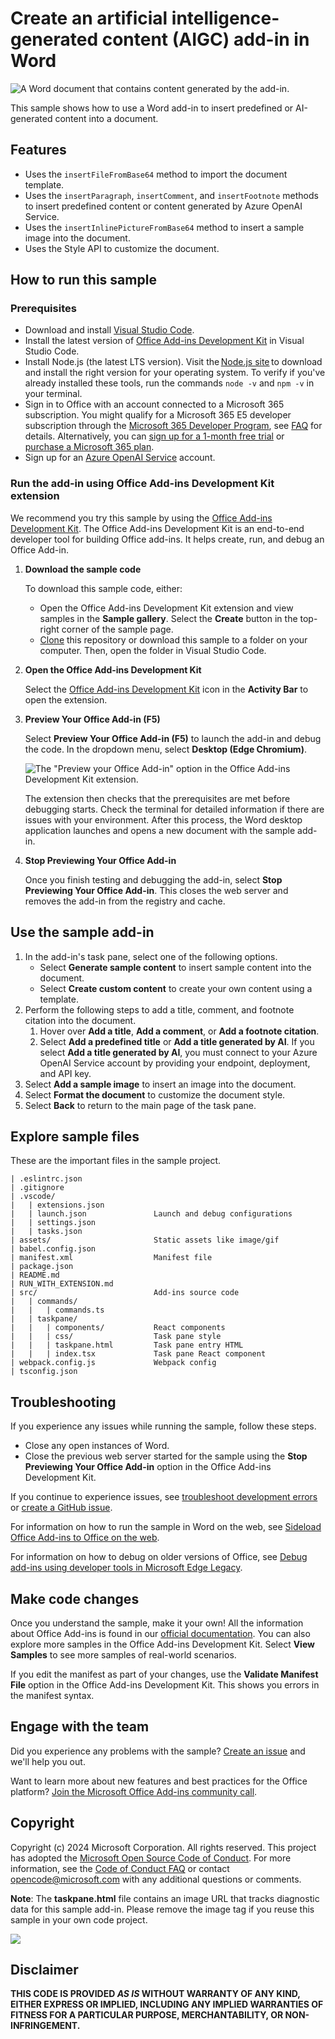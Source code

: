 # Create an artificial intelligence-generated content (AIGC) add-in in Word

![A Word document that contains content generated by the add-in.](./assets/thumbnail.png)

This sample shows how to use a Word add-in to insert predefined or AI-generated content into a document.

## Features

- Uses the `insertFileFromBase64` method to import the document template.
- Uses the `insertParagraph`, `insertComment`, and `insertFootnote` methods to insert predefined content or content generated by Azure OpenAI Service.
- Uses the `insertInlinePictureFromBase64` method to insert a sample image into the document.
- Uses the Style API to customize the document.

## How to run this sample

### Prerequisites

- Download and install [Visual Studio Code](https://visualstudio.microsoft.com/downloads/).
- Install the latest version of [Office Add-ins Development Kit](https://marketplace.visualstudio.com/items?itemName=msoffice.microsoft-office-add-in-debugger) in Visual Studio Code.
- Install Node.js (the latest LTS version). Visit the [Node.js site](https://nodejs.org/) to download and install the right version for your operating system. To verify if you've already installed these tools, run the commands `node -v` and `npm -v` in your terminal.
- Sign in to Office with an account connected to a Microsoft 365 subscription. You might qualify for a Microsoft 365 E5 developer subscription through the [Microsoft 365 Developer Program](https://developer.microsoft.com/microsoft-365/dev-program), see [FAQ](https://learn.microsoft.com/office/developer-program/microsoft-365-developer-program-faq#who-qualifies-for-a-microsoft-365-e5-developer-subscription-) for details. Alternatively, you can [sign up for a 1-month free trial](https://www.microsoft.com/microsoft-365/try?rtc=1) or [purchase a Microsoft 365 plan](https://www.microsoft.com/microsoft-365/buy/compare-all-microsoft-365-products).
- Sign up for an [Azure OpenAI Service](https://learn.microsoft.com/azure/ai-services/openai/overview) account.
  
### Run the add-in using Office Add-ins Development Kit extension

We recommend you try this sample by using the [Office Add-ins Development Kit](https://marketplace.visualstudio.com/items?itemName=msoffice.microsoft-office-add-in-debugger). The Office Add-ins Development Kit is an end-to-end developer tool for building Office add-ins. It helps create, run, and debug an Office Add-in.

1. **Download the sample code**

   To download this sample code, either:
   - Open the Office Add-ins Development Kit extension and view samples in the **Sample gallery**. Select the **Create** button in the top-right corner of the sample page.
   - [Clone](https://docs.github.com/repositories/creating-and-managing-repositories/cloning-a-repository) this repository or download this sample to a folder on your computer. Then, open the folder in Visual Studio Code.

1. **Open the Office Add-ins Development Kit**

    Select the [Office Add-ins Development Kit](./assets/Icon_Office_Add-ins_Development_Kit.png) icon in the **Activity Bar** to open the extension.

1. **Preview Your Office Add-in (F5)**

    Select **Preview Your Office Add-in (F5)** to launch the add-in and debug the code. In the dropdown menu, select **Desktop (Edge Chromium)**.

    ![The "Preview your Office Add-in" option in the Office Add-ins Development Kit extension.](./assets/devkit_preview.png)

    The extension then checks that the prerequisites are met before debugging starts. Check the terminal for detailed information if there are issues with your environment. After this process, the Word desktop application launches and opens a new document with the sample add-in.

1. **Stop Previewing Your Office Add-in**

    Once you finish testing and debugging the add-in, select **Stop Previewing Your Office Add-in**. This closes the web server and removes the add-in from the registry and cache.

## Use the sample add-in

1. In the add-in's task pane, select one of the following options.
    - Select **Generate sample content** to insert sample content into the document.
    - Select **Create custom content** to create your own content using a template.
1. Perform the following steps to add a title, comment, and footnote citation into the document.
    1. Hover over **Add a title**, **Add a comment**, or **Add a footnote citation**.
    1. Select **Add a predefined title** or **Add a title generated by AI**. If you select **Add a title generated by AI**, you must connect to your Azure OpenAI Service account by providing your endpoint, deployment, and API key.
1. Select **Add a sample image** to insert an image into the document.
1. Select **Format the document** to customize the document style.
1. Select **Back** to return to the main page of the task pane.

## Explore sample files

These are the important files in the sample project.

```
| .eslintrc.json
| .gitignore
| .vscode/
|   | extensions.json
|   | launch.json               Launch and debug configurations
|   | settings.json             
|   | tasks.json                
| assets/                       Static assets like image/gif
| babel.config.json
| manifest.xml                  Manifest file
| package.json                  
| README.md                     
| RUN_WITH_EXTENSION.md         
| src/                          Add-ins source code
|   | commands/
|   |   | commands.ts
|   | taskpane/
|   |   | components/           React components
|   |   | css/                  Task pane style
|   |   | taskpane.html         Task pane entry HTML
|   |   | index.tsx             Task pane React component
| webpack.config.js             Webpack config
| tsconfig.json
```

## Troubleshooting

If you experience any issues while running the sample, follow these steps.

- Close any open instances of Word.
- Close the previous web server started for the sample using the **Stop Previewing Your Office Add-in** option in the Office Add-ins Development Kit.

If you continue to experience issues, see [troubleshoot development errors](https://learn.microsoft.com//office/dev/add-ins/testing/troubleshoot-development-errors) or [create a GitHub issue](https://aka.ms/officedevkitnewissue).

For information on how to run the sample in Word on the web, see [Sideload Office Add-ins to Office on the web](https://learn.microsoft.com/office/dev/add-ins/testing/sideload-office-add-ins-for-testing).

For information on how to debug on older versions of Office, see [Debug add-ins using developer tools in Microsoft Edge Legacy](https://learn.microsoft.com/office/dev/add-ins/testing/debug-add-ins-using-devtools-edge-legacy).

## Make code changes

Once you understand the sample, make it your own! All the information about Office Add-ins is found in our [official documentation](https://learn.microsoft.com/office/dev/add-ins/overview/office-add-ins). You can also explore more samples in the Office Add-ins Development Kit. Select **View Samples** to see more samples of real-world scenarios.

If you edit the manifest as part of your changes, use the **Validate Manifest File** option in the Office Add-ins Development Kit. This shows you errors in the manifest syntax.

## Engage with the team

Did you experience any problems with the sample? [Create an issue]( https://github.com/OfficeDev/Office-Samples/issues/new) and we'll help you out.

Want to learn more about new features and best practices for the Office platform? [Join the Microsoft Office Add-ins community call](https://learn.microsoft.com/office/dev/add-ins/overview/office-add-ins-community-call).

## Copyright

Copyright (c) 2024 Microsoft Corporation. All rights reserved.
This project has adopted the [Microsoft Open Source Code of Conduct](https://opensource.microsoft.com/codeofconduct/). For more information, see the [Code of Conduct FAQ](https://opensource.microsoft.com/codeofconduct/faq/) or contact [opencode@microsoft.com](mailto:opencode@microsoft.com) with any additional questions or comments.

**Note**: The **taskpane.html** file contains an image URL that tracks diagnostic data for this sample add-in. Please remove the image tag if you reuse this sample in your own code project.

<img src="https://pnptelemetry.azurewebsites.net/pnp-officeaddins/samples/word-add-in-aigc-localhost"><br>

## Disclaimer

**THIS CODE IS PROVIDED *AS IS* WITHOUT WARRANTY OF ANY KIND, EITHER EXPRESS OR IMPLIED, INCLUDING ANY IMPLIED WARRANTIES OF FITNESS FOR A PARTICULAR PURPOSE, MERCHANTABILITY, OR NON-INFRINGEMENT.**
